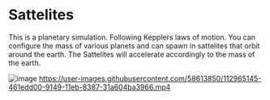 

# Sattelites

This is a planetary simulation. Following Kepplers laws of motion. You can configure the mass of various planets and can spawn in sattelites that orbit around the earth.
The Sattelites will accelerate accordingly to the mass of the earth.

![image](https://user-images.githubusercontent.com/58613850/112965248-5e8ef780-9149-11eb-8c20-d86d06560721.png)
https://user-images.githubusercontent.com/58613850/112965145-461edd00-9149-11eb-8387-31a604ba3966.mp4

